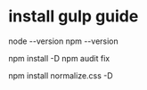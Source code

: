 # install gulp guide

node --version
npm --version

npm install -D
npm audit fix

npm install normalize.css -D